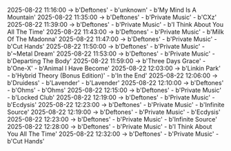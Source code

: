 2025-08-22 11:16:00 -> b'Deftones' - b'unknown' - b'My Mind Is A Mountain'
2025-08-22 11:35:00 -> b'Deftones' - b'Private Music' - b'CXz'
2025-08-22 11:39:00 -> b'Deftones' - b'Private Music' - b'I Think About You All The Time'
2025-08-22 11:43:00 -> b'Deftones' - b'Private Music' - b'Milk Of The Madonna'
2025-08-22 11:47:00 -> b'Deftones' - b'Private Music' - b'Cut Hands'
2025-08-22 11:50:00 -> b'Deftones' - b'Private Music' - b'~Metal Dream'
2025-08-22 11:53:00 -> b'Deftones' - b'Private Music' - b'Departing The Body'
2025-08-22 11:59:00 -> b'Three Days Grace' - b'One-X' - b'Animal I Have Become'
2025-08-22 12:03:00 -> b'Linkin Park' - b'Hybrid Theory (Bonus Edition)' - b'In the End'
2025-08-22 12:06:00 -> b'Druidess' - b'Lavender' - b'Lavender'
2025-08-22 12:10:00 -> b'Deftones' - b'Ohms' - b'Ohms'
2025-08-22 12:15:00 -> b'Deftones' - b'Private Music' - b'Locked Club'
2025-08-22 12:19:00 -> b'Deftones' - b'Private Music' - b'Ecdysis'
2025-08-22 12:23:00 -> b'Deftones' - b'Private Music' - b'Infinite Source'
2025-08-22 12:19:00 -> b'Deftones' - b'Private Music' - b'Ecdysis'
2025-08-22 12:23:00 -> b'Deftones' - b'Private Music' - b'Infinite Source'
2025-08-22 12:28:00 -> b'Deftones' - b'Private Music' - b'I Think About You All The Time'
2025-08-22 12:32:00 -> b'Deftones' - b'Private Music' - b'Cut Hands'
